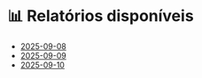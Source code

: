 # 📊 Relatórios disponíveis

- [2025-09-08](2025-09-08.md)
- [2025-09-09](2025-09-09.md)
- [2025-09-10](2025-09-10.md)